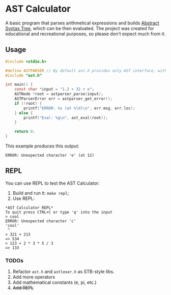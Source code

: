 # AST Calculator

A basic program that parses arithmetical expressions and builds [Abstract Syntax Tree](https://en.wikipedia.org/wiki/Abstract_syntax_tree), which can be then evaluated. The project was created for educational and recreational purposes, so please don't expect much from it.

## Usage

```c
#include <stdio.h>

#define ASTPARSER // By default ast.h provides only AST interface, without parsing feature
#include "ast.h"

int main() {
    const char *input = "1.2 + 32 + e";
    ASTNode *root = astparser_parse(input);
    ASTParserError err = astparser_get_error();
    if (!root) {
        printf("ERROR: %s (at %ld)\n", err.msg, err.loc);
    } else {
        printf("Eval: %g\n", ast_eval(root));
    }

    return 0;
}
```
This example produces this output:
```
ERROR: Unexpected character 'e' (at 12)
```

## REPL
You can use REPL to test the AST Calculator:
1. Build and run it: `make repl`;
2. Use REPL:
```
*AST Calculator REPL*
To quit press CTRL+C or type 'q' into the input
> cool
ERROR: Unexpected character 'c'
'cool'
 ^
> 321 + 213
=> 534
> 123 + 2 * 3 * 5 / 3
=> 133
```

### TODOs
1. Refactor `ast.h` and `astlexer.h` as STB-style libs.
2. Add more operators
3. Add mathematical constants (e, pi, etc.)
4. ~~Add REPL~~
